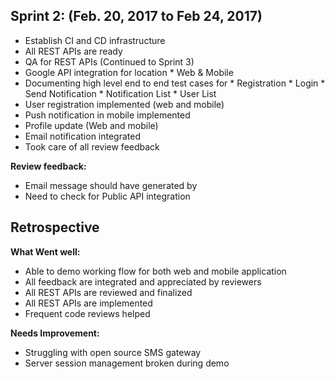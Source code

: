 **Sprint 2: (Feb. 20, 2017 to Feb 24, 2017)**
---------------------------------------------

   - Establish CI and CD infrastructure
   - All REST APIs are ready
   - QA for REST APIs (Continued to Sprint 3)
   - Google API integration for location
	* Web & Mobile
   - Documenting high level end to end test cases for
 	* Registration
	* Login
	* Send Notification
	* Notification List
 	* User List
   - User registration implemented (web and mobile)
   - Push notification in mobile implemented
   - Profile update (Web and mobile)
   - Email notification integrated
   - Took care of all review feedback
   
**Review feedback:**
   * Email message should have generated by 
   * Need to check for Public API integration

**Retrospective**
-----------------

**What Went well:**

  - Able to demo working flow for both web and mobile application
  - All feedback are integrated and appreciated by reviewers
  - All REST APIs are reviewed and finalized
  - All REST APIs are implemented
  - Frequent code reviews helped
  
**Needs Improvement:**

  - Struggling with open source SMS gateway
  - Server session management broken during demo
